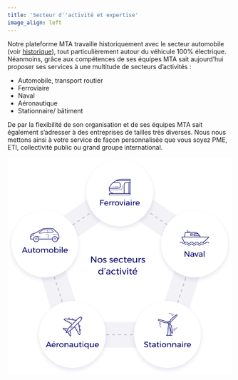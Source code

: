 ```yaml
---
title: 'Secteur d''activité et expertise'
image_align: left
---
```


Notre plateforme MTA travaille historiquement avec le secteur automobile (voir [historique](#historique)), tout particulièrement autour du véhicule 100% électrique. Néanmoins, grâce aux compétences de ses équipes MTA sait aujourd’hui proposer ses services à une multitude de secteurs d’activités :
* Automobile, transport routier
* Ferroviaire
* Naval
* Aéronautique
* Stationnaire/ bâtiment

De par la flexibilité de son organisation et de ses équipes MTA sait également s’adresser à des entreprises de tailles très diverses. Nous nous mettons ainsi à votre service de façon personnalisée que vous soyez PME, ETI, collectivité public ou grand groupe international.

![](societe-3.svg)
